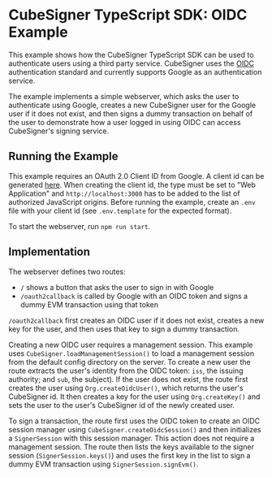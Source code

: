 # CubeSigner TypeScript SDK: OIDC Example

This example shows how the CubeSigner TypeScript SDK can be used to
authenticate users using a third party service. CubeSigner uses the
[OIDC](https://openid.net/developers/how-connect-works/) authentication
standard and currently supports Google as an authentication service.

The example implements a simple webserver, which asks the user to authenticate
using Google, creates a new CubeSigner user for the Google user if it does not
exist, and then signs a dummy transaction on behalf of the user to demonstrate
how a user logged in using OIDC can access CubeSigner's signing service.

## Running the Example

This example requires an OAuth 2.0 Client ID from Google. A client id can be
generated [here](https://console.cloud.google.com/apis/credentials). When
creating the client id, the type must be set to "Web Application" and
`http://localhost:3000` has to be added to the list of authorized JavaScript
origins. Before running the example, create an `.env` file with your client id
(see `.env.template` for the expected format).

To start the webserver, run `npm run start`.

## Implementation

The webserver defines two routes:

- `/` shows a button that asks the user to sign in with Google
- `/oauth2callback` is called by Google with an OIDC token and signs a dummy
  EVM transaction using that token

`/oauth2callback` first creates an OIDC user if it does not exist, creates a
new key for the user, and then uses that key to sign a dummy transaction.

Creating a new OIDC user requires a management session. This example uses
`CubeSigner.loadManagementSession()` to load a management session from the
default config directory on the server. To create a new user the route extracts
the user's identity from the OIDC token: `iss`, the issuing authority; and
`sub`, the subject). If the user does not exist, the route first creates the
user using `Org.createOidcUser()`, which returns the user's CubeSigner id. It
then creates a key for the user using `Org.createKey()` and sets the user to
the user's CubeSigner id of the newly created user.

To sign a transaction, the route first uses the OIDC token to create an OIDC
session manager using `CubeSigner.createOidcSession()` and then initializes a
`SignerSession` with this session manager. This action does not require a
management session. The route then lists the keys available to the signer
session (`SignerSession.keys()`) and uses the first key in the list to sign a
dummy EVM transaction using `SignerSession.signEvm()`.
